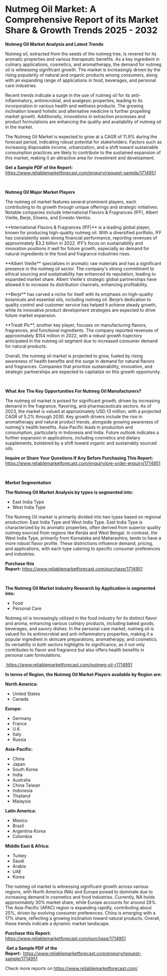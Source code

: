 <p><h1>Nutmeg Oil Market: A Comprehensive Report of its Market Share & Growth Trends 2025 - 2032</h1></p><p><strong>Nutmeg Oil Market Analysis and Latest Trends</strong></p>
<p><p>Nutmeg oil, extracted from the seeds of the nutmeg tree, is revered for its aromatic properties and various therapeutic benefits. As a key ingredient in culinary applications, cosmetics, and aromatherapy, the demand for nutmeg oil is witnessing significant growth. The market is increasingly driven by the rising popularity of natural and organic products among consumers, along with an expanding range of applications in food, beverages, and personal care industries.</p><p>Recent trends indicate a surge in the use of nutmeg oil for its anti-inflammatory, antimicrobial, and analgesic properties, leading to its incorporation in various health and wellness products. The growing inclination toward holistic and alternative medicine is further propelling market growth. Additionally, innovations in extraction processes and product formulations are enhancing the quality and availability of nutmeg oil in the market.</p><p>The Nutmeg Oil Market is expected to grow at a CAGR of 11.9% during the forecast period, indicating robust potential for stakeholders. Factors such as increasing disposable income, urbanization, and a shift toward sustainable consumption practices are likely to contribute to the sustained expansion of this market, making it an attractive area for investment and development.</p></p>
<p><strong>Get a Sample PDF of the Report:&nbsp;</strong> <a href="https://www.reliablemarketforecast.com/enquiry/request-sample/1714951?utm_campaign=2478&utm_medium=2&utm_source=Github&utm_content=ia&utm_term=07042025&utm_id=nutmeg-oil">https://www.reliablemarketforecast.com/enquiry/request-sample/1714951</a></p>
<p>&nbsp;</p>
<p><strong>Nutmeg Oil Major Market Players</strong></p>
<p><p>The nutmeg oil market features several prominent players, each contributing to its growth through unique offerings and strategic initiatives. Notable companies include International Flavors & Fragrances (IFF), Albert Vieille, Berje, Elixens, and Ernesto Ventós.</p><p>**International Flavors & Fragrances (IFF)** is a leading global player, known for producing high-quality nutmeg oil. With a diversified portfolio, IFF has consistently seen strong financial performance, reporting revenues of approximately $3.2 billion in 2022. IFF’s focus on sustainability and innovation positions it well for future growth, especially as demand for natural ingredients in the food and fragrance industries rises.</p><p>**Albert Vieille** specializes in aromatic raw materials and has a significant presence in the nutmeg oil sector. The company's strong commitment to ethical sourcing and sustainability has enhanced its reputation, leading to expanded market share. Albert Vieille's strategic global partnerships have allowed it to increase its distribution channels, enhancing profitability.</p><p>**Berje** has carved a niche for itself with its emphasis on high-quality botanicals and essential oils, including nutmeg oil. Berje’s dedication to quality control and customer service has helped it achieve steady growth, while its innovative product development strategies are expected to drive future market expansion.</p><p>**Treatt Plc**, another key player, focuses on manufacturing flavors, fragrances, and functional ingredients. The company reported revenues of approximately $154 million in 2022, with a robust growth trajectory anticipated in the nutmeg oil segment due to increased consumer demand for natural products.</p><p>Overall, the nutmeg oil market is projected to grow, fueled by rising awareness of health benefits and the surge in demand for natural flavors and fragrances. Companies that prioritize sustainability, innovation, and strategic partnerships are expected to capitalize on this growth opportunity.</p></p>
<p>&nbsp;</p>
<p><strong>What Are The Key Opportunities For Nutmeg Oil Manufacturers?</strong></p>
<p><p>The nutmeg oil market is poised for significant growth, driven by increasing demand in the fragrance, flavoring, and pharmaceuticals sectors. As of 2023, the market is valued at approximately USD 13 million, with a projected CAGR of 5.2% through 2030. Key growth drivers include the rise in aromatherapy and natural product trends, alongside growing awareness of nutmeg's health benefits. Asia-Pacific leads in production and consumption, particularly in Indonesia and India. Future outlook indicates a further expansion in applications, including cosmetics and dietary supplements, bolstered by a shift toward organic and sustainably sourced oils.</p></p>
<p><strong>Inquire or Share Your Questions If Any Before Purchasing This Report:</strong> <a href="https://www.reliablemarketforecast.com/enquiry/pre-order-enquiry/1714951?utm_campaign=2478&utm_medium=2&utm_source=Github&utm_content=ia&utm_term=07042025&utm_id=nutmeg-oil">https://www.reliablemarketforecast.com/enquiry/pre-order-enquiry/1714951</a></p>
<p>&nbsp;</p>
<p><strong>Market Segmentation</strong></p>
<p><strong>The Nutmeg Oil Market Analysis by types is segmented into:</strong></p>
<p><ul><li>East India Type</li><li>West India Type</li></ul></p>
<p><p>The Nutmeg Oil market is primarily divided into two types based on regional production: East India Type and West India Type. East India Type is characterized by its aromatic properties, often derived from superior quality nutmeg sourced from regions like Kerala and West Bengal. In contrast, the West India Type, primarily from Karnataka and Maharashtra, tends to have a more robust flavor profile. These distinctions influence demand, pricing, and applications, with each type catering to specific consumer preferences and industries.</p></p>
<p><strong>Purchase this Report:&nbsp;</strong><a href="https://www.reliablemarketforecast.com/purchase/1714951?utm_campaign=2478&utm_medium=2&utm_source=Github&utm_content=ia&utm_term=07042025&utm_id=nutmeg-oil">https://www.reliablemarketforecast.com/purchase/1714951</a></p>
<p>&nbsp;</p>
<p><strong>The Nutmeg Oil Market Industry Research by Application is segmented into:</strong></p>
<p><ul><li>Food</li><li>Personal Care</li></ul></p>
<p><p>Nutmeg oil is increasingly utilized in the food industry for its distinct flavor and aroma, enhancing various culinary products, including baked goods, beverages, and savory dishes. In the personal care market, nutmeg oil is valued for its antimicrobial and anti-inflammatory properties, making it a popular ingredient in skincare preparations, aromatherapy, and cosmetics. Its versatility in both sectors highlights its significance, as it not only contributes to flavor and fragrance but also offers health benefits in personal care formulations.</p></p>
<p><a href="https://www.reliablemarketforecast.com/nutmeg-oil-r1714951?utm_campaign=2478&utm_medium=2&utm_source=Github&utm_content=ia&utm_term=07042025&utm_id=nutmeg-oil">&nbsp;https://www.reliablemarketforecast.com/nutmeg-oil-r1714951</a></p>
<p><strong>In terms of Region, the Nutmeg Oil Market Players available by Region are:</strong></p>
<p>
    <p> <strong> North America: </strong>
        <ul>
            <li>United States</li>
            <li>Canada</li>
        </ul>
        </p> 
    <p> <strong> Europe: </strong>
        <ul>
            <li>Germany</li>
            <li>France</li>
            <li>U.K.</li>
            <li>Italy</li>
            <li>Russia</li>
        </ul>
        </p> 
    <p> <strong> Asia-Pacific: </strong>
        <ul>
            <li>China</li>
            <li>Japan</li>
            <li>South Korea</li>
            <li>India</li>
            <li>Australia</li>
            <li>China Taiwan</li>
            <li>Indonesia</li>
            <li>Thailand</li>
            <li>Malaysia</li>
        </ul>
        </p> 
    <p> <strong> Latin America: </strong>
        <ul>
            <li>Mexico</li>
            <li>Brazil</li>
            <li>Argentina Korea</li>
            <li>Colombia</li>
        </ul>
        </p> 
    <p> <strong> Middle East & Africa: </strong>
        <ul>
            <li>Turkey</li>
            <li>Saudi</li>
            <li>Arabia</li>
            <li>UAE</li>
            <li>Korea</li>
        </ul>
    </p>
    </p>
<p><p>The nutmeg oil market is witnessing significant growth across various regions, with North America (NA) and Europe poised to dominate due to increasing demand in cosmetics and food industries. Currently, NA holds approximately 30% market share, while Europe accounts for around 28%. The Asia-Pacific (APAC) region is expanding rapidly, contributing about 25%, driven by evolving consumer preferences. China is emerging with a 17% share, reflecting a growing inclination toward natural products. Overall, these trends indicate a dynamic market landscape.</p></p>
<p><strong>Purchase this Report: </strong><a href="https://www.reliablemarketforecast.com/purchase/1714951?utm_campaign=2478&utm_medium=2&utm_source=Github&utm_content=ia&utm_term=07042025&utm_id=nutmeg-oil">https://www.reliablemarketforecast.com/purchase/1714951</a></p>
<p>&nbsp;<strong>Get a Sample PDF of the Report:&nbsp;&nbsp;</strong><a href="https://www.reliablemarketforecast.com/enquiry/request-sample/1714951?utm_campaign=2478&utm_medium=2&utm_source=Github&utm_content=ia&utm_term=07042025&utm_id=nutmeg-oil">https://www.reliablemarketforecast.com/enquiry/request-sample/1714951</a></p>
<p><strong></strong></p>
<p>Check more reports on <a href="https://www.reliablemarketforecast.com/?utm_campaign=2478&utm_medium=2&utm_source=Github&utm_content=ia&utm_term=07042025&utm_id=nutmeg-oil">https://www.reliablemarketforecast.com/</a></p>